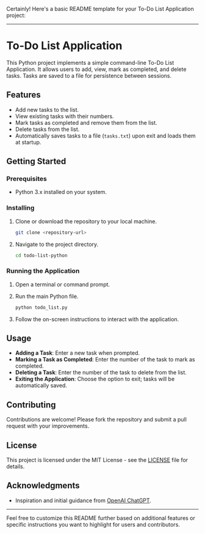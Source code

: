 Certainly! Here's a basic README template for your To-Do List Application project:

---

# To-Do List Application

This Python project implements a simple command-line To-Do List Application. It allows users to add, view, mark as completed, and delete tasks. Tasks are saved to a file for persistence between sessions.

## Features

- Add new tasks to the list.
- View existing tasks with their numbers.
- Mark tasks as completed and remove them from the list.
- Delete tasks from the list.
- Automatically saves tasks to a file (`tasks.txt`) upon exit and loads them at startup.

## Getting Started

### Prerequisites

- Python 3.x installed on your system.

### Installing

1. Clone or download the repository to your local machine.

   ```bash
   git clone <repository-url>
   ```

2. Navigate to the project directory.

   ```bash
   cd todo-list-python
   ```

### Running the Application

1. Open a terminal or command prompt.

2. Run the main Python file.

   ```bash
   python todo_list.py
   ```

3. Follow the on-screen instructions to interact with the application.

## Usage

- **Adding a Task**: Enter a new task when prompted.
- **Marking a Task as Completed**: Enter the number of the task to mark as completed.
- **Deleting a Task**: Enter the number of the task to delete from the list.
- **Exiting the Application**: Choose the option to exit; tasks will be automatically saved.

## Contributing

Contributions are welcome! Please fork the repository and submit a pull request with your improvements.

## License

This project is licensed under the MIT License - see the [LICENSE](LICENSE) file for details.

## Acknowledgments

- Inspiration and initial guidance from [OpenAI ChatGPT](https://www.openai.com).

---

Feel free to customize this README further based on additional features or specific instructions you want to highlight for users and contributors.
